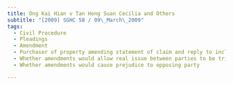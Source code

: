 ```yaml
---
title: Ong Kai Hian v Tan Hong Suan Cecilia and Others 
subtitle: "[2009] SGHC 58 / 09\_March\_2009"
tags:
  - Civil Procedure
  - Pleadings
  - Amendment
  - Purchaser of property amending statement of claim and reply to include new cause of action and new relief
  - Whether amendments would allow real issue between parties to be tried
  - Whether amendments would cause prejudice to opposing party

---
```


